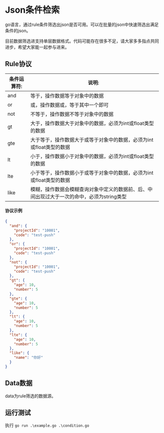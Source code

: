 # Json条件检索

go语言，通过rule条件筛选出json是否可用。可以在批量的json中快速筛选出满足条件的json。

目前数据筛选进支持单层数据格式。代码可能存在很多不足，请大家多多指点共同进步，希望大家能一起参与进来。

## Rule协议

| 条件运算符:          | 说明:          |
| ----------------- | ----------------- |
| and | 等于，操作数据等于对象中的数据 |
| or | 或，操作数据或，等于其中一个即可 |
| not | 不等于，操作数据不等于对象中的数据 |
| gt | 大于，操作数据大于对象中的数据，必须为int或float类型的数据 |
| gte | 大于等于，操作数据大于或等于对象中的数据，必须为int或float类型的数据 |
| lt | 小于，操作数据小于对象中的数据，必须为int或float类型的数据 |
| lte | 小于等于，操作数据小于或等于对象中的数据，必须为int或float类型的数据 |
| like | 模糊，操作数据会模糊查询对象中定义的数据前、后、中间出现过大于一次的命中，必须为string类型 |

#### 协议示例

```json
{
  "and": {
    "projectId": "10001",
    "code": "test-push"
  },
  "or": {
    "projectId": "10001",
    "code": "test-push"
  },
  "not": {
    "projectId": "10001",
    "code": "test-push"
  },
  "gt": {
    "age": 10,
    "number": 5
  },
  "gte": {
    "age": 10,
    "number": 5
  },
  "lt": {
    "age": 10,
    "number": 5
  },
  "lte": {
    "age": 10,
    "number": 5
  },
  "like": {
    "name": "你好"
  }
}
```

## Data数据

data为rule筛选的数据源。

## 运行测试

执行 `go run .\example.go .\condition.go`